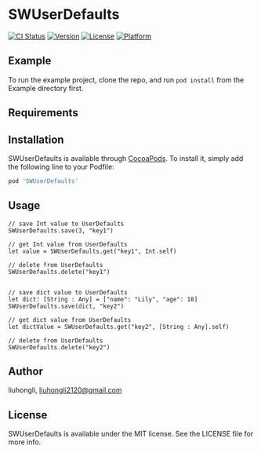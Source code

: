 # SWUserDefaults

[![CI Status](https://img.shields.io/travis/liuhongli/SWUserDefaults.svg?style=flat)](https://travis-ci.org/liuhongli/SWUserDefaults)
[![Version](https://img.shields.io/cocoapods/v/SWUserDefaults.svg?style=flat)](https://cocoapods.org/pods/SWUserDefaults)
[![License](https://img.shields.io/cocoapods/l/SWUserDefaults.svg?style=flat)](https://cocoapods.org/pods/SWUserDefaults)
[![Platform](https://img.shields.io/cocoapods/p/SWUserDefaults.svg?style=flat)](https://cocoapods.org/pods/SWUserDefaults)

## Example

To run the example project, clone the repo, and run `pod install` from the Example directory first.

## Requirements

## Installation

SWUserDefaults is available through [CocoaPods](https://cocoapods.org). To install
it, simply add the following line to your Podfile:

```ruby
pod 'SWUserDefaults'
```

## Usage
```
// save Int value to UserDefaults
SWUserDefaults.save(3, "key1")

// get Int value from UserDefaults
let value = SWUserDefaults.get("key1", Int.self)

// delete from UserDefaults
SWUserDefaults.delete("key1")


// save dict value to UserDefaults
let dict: [String : Any] = ["name": "Lily", "age": 18]
SWUserDefaults.save(dict, "key2")

// get dict value from UserDefaults
let dictValue = SWUserDefaults.get("key2", [String : Any].self)

// delete from UserDefaults
SWUserDefaults.delete("key2")
```

## Author

liuhongli, liuhongli2120@gmail.com

## License

SWUserDefaults is available under the MIT license. See the LICENSE file for more info.

